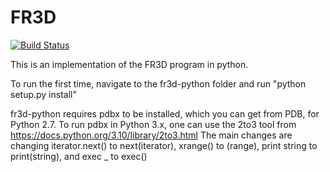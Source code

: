 # FR3D #

[![Build Status](https://api.travis-ci.org/BGSU-RNA/fr3d-python.png?branch=develop)](https://travis-ci.org/BGSU-RNA/fr3d-python)

This is an implementation of the FR3D program in python.

To run the first time, navigate to the fr3d-python folder and run "python setup.py install"

fr3d-python requires pdbx to be installed, which you can get from PDB, for Python 2.7.  To run pdbx in Python 3.x, one can use the 2to3 tool from https://docs.python.org/3.10/library/2to3.html  The main changes are changing iterator.next() to next(iterator), xrange() to (range), print string to print(string), and exec _ to exec()
